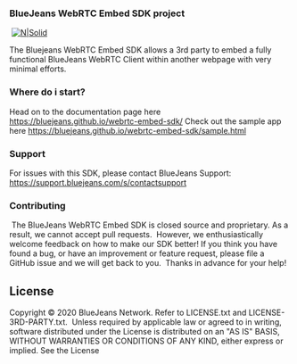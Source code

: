 ### BlueJeans WebRTC Embed SDK project
​
[![N|Solid](https://raw.githubusercontent.com/bluejeans/sdk-webrtc-meetings/master/media/BlueJeans_Mark.png)](https://www.bluejeans.com/)
​

​The Bluejeans WebRTC Embed SDK allows a 3rd party to embed a fully functional BlueJeans WebRTC Client within another webpage with very minimal efforts.
​

### Where do i start?
Head on to the documentation page here ​https://bluejeans.github.io/webrtc-embed-sdk/
Check out the sample app here https://bluejeans.github.io/webrtc-embed-sdk/sample.html
​
​
### Support
For issues with this SDK, please contact BlueJeans Support: https://support.bluejeans.com/s/contactsupport
​
### Contributing
​
The BlueJeans WebRTC Embed SDK is closed source and proprietary. As a result, we cannot accept pull requests.
​
However, we enthusiastically welcome feedback on how to make our SDK better! If you think you have found a bug, or have an improvement or feature request, please file a GitHub issue and we will get back to you.
​
Thanks in advance for your help!
​
## License
Copyright © 2020 BlueJeans Network. Refer to LICENSE.txt and LICENSE-3RD-PARTY.txt.
​
Unless required by applicable law or agreed to in writing, software distributed under the License is distributed on an "AS IS" BASIS, WITHOUT WARRANTIES OR CONDITIONS OF ANY KIND, either express or implied. See the License 
